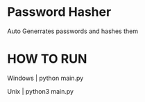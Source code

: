 # Password Hasher
Auto Generrates passwords and hashes them


# HOW TO RUN
Windows | python main.py

Unix | python3 main.py
